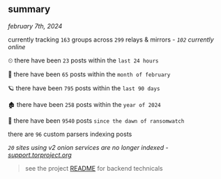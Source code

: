 
## summary
_february 7th, 2024_

currently tracking `163` groups across `299` relays & mirrors - _`102` currently online_

⏲ there have been `23` posts within the `last 24 hours`

🦈 there have been `65` posts within the `month of february`

🪐 there have been `795` posts within the `last 90 days`

🏚 there have been `258` posts within the `year of 2024`

🦕 there have been `9540` posts `since the dawn of ransomwatch`

there are `96` custom parsers indexing posts

_`20` sites using v2 onion services are no longer indexed - [support.torproject.org](https://support.torproject.org/onionservices/v2-deprecation/)_

> see the project [README](https://github.com/joshhighet/ransomwatch#ransomwatch--) for backend technicals
